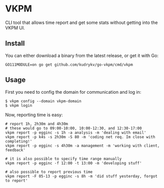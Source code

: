 # VKPM

CLI tool that allows time report and get some stats without getting into
the VKPM UI.

## Install

You can either download a binary from the latest release, or get it with Go:
```shell
GO111MODULE=on go get github.com/kudrykv/go-vkpm/cmd/vkpm
```

## Usage

First you need to config the domain for communication and log in:
```shell
$ vkpm config --domain vkpm-domain
$ vkpm login
```

Now, reporting time is easy:
```shell
# report 1h, 2h30m and 4h30m
# these would go to 09:00-10:00, 10:00-12:30, and 12:30-17:00
vkpm report -p egginc -s 1h -a analysis -m 'dealing with email'
vkpm report -p k4s -s 2h30m -S 80 -m 'coding net req. Im close with completing!'
vkpm report -p egginc -s 4h30m -a management -m 'working with client, feedback'

# it is also possible to specify time range manually
vkpm report -p egginc -f 12:00 -t 13:00 -m 'developing stuff'

# also possible to report previous time
vkpm report -F 05-13 -p egginc -s 8h -m 'did stuff yesterday, forgot to report'
```
